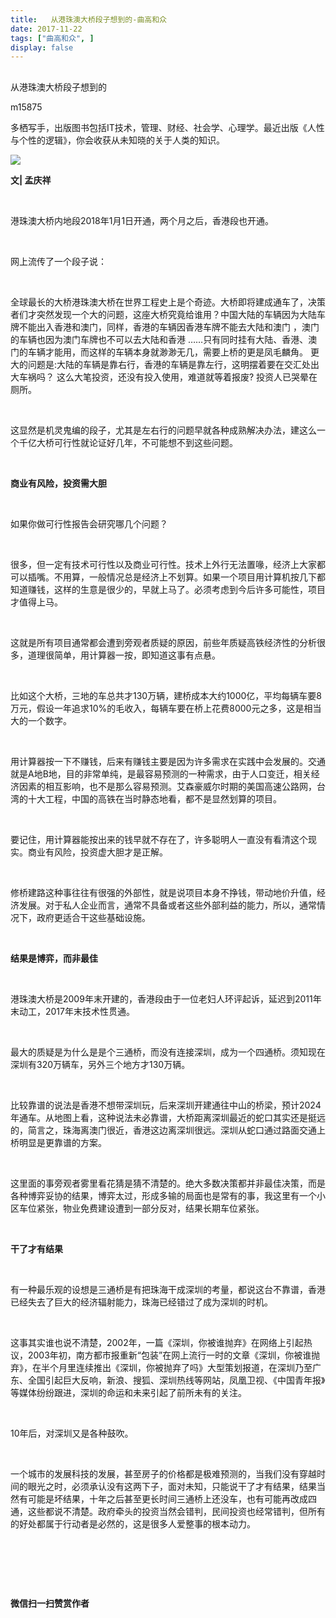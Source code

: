 ```yaml
---
title:   从港珠澳大桥段子想到的-曲高和众
date: 2017-11-22
tags: ["曲高和众", ]
display: false
---
```



## 



从港珠澳大桥段子想到的




m15875




多栖写手，出版图书包括IT技术，管理、财经、社会学、心理学。最近出版《人性与个性的逻辑》，你会收获从未知晓的关于人类的知识。




<img data-s="300,640" data-type="jpeg" src="https://mmbiz.qpic.cn/mmbiz_jpg/fxGMiaL5Zj1ghmyD0kTaGCL8sBQgMzXcBWpKJWe1uv2wVO0b1I98d4FGtpnoYvckWlCNVdy0I2Chas88jshv2SQ/0?wx_fmt=jpeg" style="" class="" data-ratio="0.92" data-w="500"/>

**文| 孟庆祥**

&nbsp;

港珠澳大桥内地段2018年1月1日开通，两个月之后，香港段也开通。

&nbsp;

网上流传了一个段子说：

&nbsp;

全球最长的大桥港珠澳大桥在世界工程史上是个奇迹。大桥即将建成通车了，决策者们才突然发现一个大的问题，这座大桥究竟给谁用？中国大陆的车辆因为大陆车牌不能出入香港和澳门，同样，香港的车辆因香港车牌不能去大陆和澳门&nbsp;，澳门的车辆也因为澳门车牌也不可以去大陆和香港&nbsp;……只有同时挂有大陆、香港、澳门的车辆才能用，而这样的车辆本身就渺渺无几，需要上桥的更是凤毛麟角。&nbsp;更大的问题是:大陆的车辆是靠右行，香港的车辆是靠左行，这明摆着要在交汇处出大车祸吗？&nbsp;这么大笔投资，还没有投入使用，难道就等着报废?&nbsp;投资人已哭晕在厕所。

&nbsp;

这显然是机灵鬼编的段子，尤其是左右行的问题早就各种成熟解决办法，建这么一个千亿大桥可行性就论证好几年，不可能想不到这些问题。

&nbsp;

**商业有风险，投资需大胆**

&nbsp;

如果你做可行性报告会研究哪几个问题？

&nbsp;

很多，但一定有技术可行性以及商业可行性。技术上外行无法置喙，经济上大家都可以插嘴。不用算，一般情况总是经济上不划算。如果一个项目用计算机按几下都知道赚钱，这样的生意是很少的，早就上马了。必须考虑到今后许多可能性，项目才值得上马。

&nbsp;

这就是所有项目通常都会遭到旁观者质疑的原因，前些年质疑高铁经济性的分析很多，道理很简单，用计算器一按，即知道这事有点悬。

&nbsp;

比如这个大桥，三地的车总共才130万辆，建桥成本大约1000亿，平均每辆车要8万元，假设一年追求10%的毛收入，每辆车要在桥上花费8000元之多，这是相当大的一个数字。

&nbsp;

用计算器按一下不赚钱，后来有赚钱主要是因为许多需求在实践中会发展的。交通就是A地B地，目的非常单纯，是最容易预测的一种需求，由于人口变迁，相关经济因素的相互影响，也不是那么容易预测。艾森豪威尔时期的美国高速公路网，台湾的十大工程，中国的高铁在当时静态地看，都不是显然划算的项目。

&nbsp;

要记住，用计算器能按出来的钱早就不存在了，许多聪明人一直没有看清这个现实。商业有风险，投资虚大胆才是正解。

&nbsp;

修桥建路这种事往往有很强的外部性，就是说项目本身不挣钱，带动地价升值，经济发展。对于私人企业而言，通常不具备或者这些外部利益的能力，所以，通常情况下，政府更适合干这些基础设施。

&nbsp;

**结果是博弈，而非最佳**

&nbsp;

港珠澳大桥是2009年末开建的，香港段由于一位老妇人环评起诉，延迟到2011年末动工，2017年末技术性贯通。

&nbsp;

最大的质疑是为什么是是个三通桥，而没有连接深圳，成为一个四通桥。须知现在深圳有320万辆车，另外三个地方才130万辆。

&nbsp;

比较靠谱的说法是香港不想带深圳玩，后来深圳开建通往中山的桥梁，预计2024年通车。从地图上看，这种说法未必靠谱，大桥距离深圳最近的蛇口其实还是挺远的，简言之，珠海离澳门很近，香港这边离深圳很远。深圳从蛇口通过路面交通上桥明显是更靠谱的方案。

&nbsp;

这里面的事旁观者雾里看花猜是猜不清楚的。绝大多数决策都并非最佳决策，而是各种博弈妥协的结果，博弈太过，形成多输的局面也是常有的事，我这里有一个小区车位紧张，物业免费建设遭到一部分反对，结果长期车位紧张。

&nbsp;

**干了才有结果**

&nbsp;

有一种最乐观的设想是三通桥是有把珠海干成深圳的考量，都说这台不靠谱，香港已经失去了巨大的经济辐射能力，珠海已经错过了成为深圳的时机。

&nbsp;

这事其实谁也说不清楚，2002年，一篇《深圳，你被谁抛弃》在网络上引起热议，2003年初，南方都市报重新“包装”在网上流行一时的文章《深圳，你被谁抛弃》，在半个月里连续推出《深圳，你被抛弃了吗》大型策划报道，在深圳乃至广东、全国引起巨大反响，新浪、搜狐、深圳热线等网站，凤凰卫视、《中国青年报》等媒体纷纷跟进，深圳的命运和未来引起了前所未有的关注。

&nbsp;

10年后，对深圳又是各种鼓吹。

&nbsp;

一个城市的发展科技的发展，甚至房子的价格都是极难预测的，当我们没有穿越时间的眼光之时，必须承认没有这两下子，面对未知，只能说干了才有结果，结果当然有可能是坏结果，十年之后甚至更长时间三通桥上还没车，也有可能再改成四通，这些都说不清楚。政府牵头的投资当然会错判，民间投资也经常错判，但所有的好处都属于行动者是必然的，这是很多人爱整事的根本动力。

&nbsp;

&nbsp;

&nbsp;




**微信扫一扫赞赏作者**